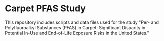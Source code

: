 # Carpet PFAS Study
This repository includes scripts and data files used for the study "Per- and Polyfluoroalkyl Substances (PFAS) in Carpet: Significant Disparity in Potential In-Use and End-of-Life Exposure Risks in the United States."
